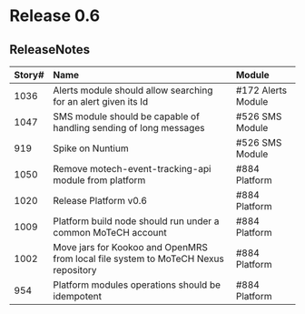 # Release 0.6 #

## ReleaseNotes ##

| **Story#** | **Name** | **Module** |
|:-----------|:---------|:-----------|
| 1036 | Alerts module should allow searching for an alert given its Id | #172 Alerts Module |
| 1047 | SMS module should be capable of handling sending of long messages |  #526 SMS Module |
| 919 | Spike on Nuntium | #526 SMS Module |
| 1050 | Remove motech-event-tracking-api module from platform | #884 Platform |
| 1020 | Release Platform v0.6 | #884 Platform |
| 1009 | Platform build node should run under a common MoTeCH account | #884 Platform |
| 1002 | Move jars for Kookoo and OpenMRS from local file system to MoTeCH Nexus repository | #884 Platform |
| 954 | Platform modules operations should be idempotent | #884 Platform |